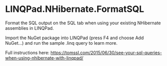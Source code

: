 # LINQPad.NHibernate.FormatSQL
Format the SQL output on the SQL tab when using your existing NHibernate assemblies in LINQPad. 

Import the NuGet package into LINQPad (press F4 and choose Add NuGet...) and run the sample .linq query to learn more.

Full instructions here: https://tomssl.com/2015/06/30/see-your-sql-queries-when-using-nhibernate-with-linqpad/